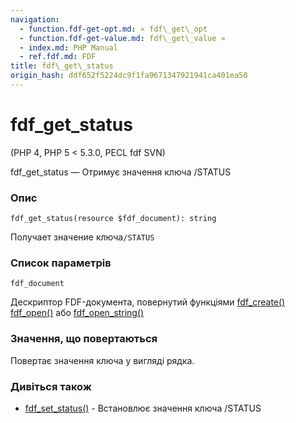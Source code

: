 ```yaml
---
navigation:
  - function.fdf-get-opt.md: « fdf\_get\_opt
  - function.fdf-get-value.md: fdf\_get\_value »
  - index.md: PHP Manual
  - ref.fdf.md: FDF
title: fdf\_get\_status
origin_hash: ddf652f5224dc9f1fa9671347921941ca401ea50
---
```

# fdf\_get\_status

(PHP 4, PHP 5 < 5.3.0, PECL fdf SVN)

fdf\_get\_status — Отримує значення ключа /STATUS

### Опис

```methodsynopsis
fdf_get_status(resource $fdf_document): string
```

Получает значение ключа`/STATUS`

### Список параметрів

`fdf_document`

Дескриптор FDF-документа, повернутий функціями [fdf\_create()](function.fdf-create.md) [fdf\_open()](function.fdf-open.md) або [fdf\_open\_string()](function.fdf-open-string.md)

### Значення, що повертаються

Повертає значення ключа у вигляді рядка.

### Дивіться також

-   [fdf\_set\_status()](function.fdf-set-status.md) \- Встановлює значення ключа /STATUS
